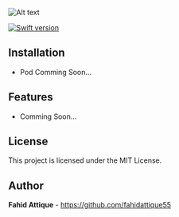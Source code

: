 ![Alt text](http://i.imgur.com/a1huavH.gif "FAPaginationLayout-Logo")


[![Swift version](https://img.shields.io/badge/swift-3.0-orange.svg?style=flat.svg)](https://img.shields.io/badge/swift-3.0-orange.svg?style=flat.svg)



## Installation

* Pod Comming Soon...


## Features

* Comming Soon...



## License

This project is licensed under the  MIT License. 

## Author

**Fahid Attique** - https://github.com/fahidattique55
